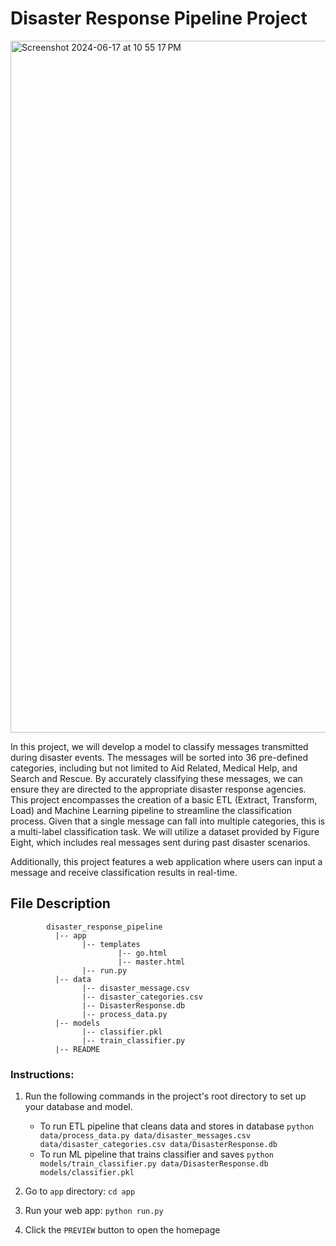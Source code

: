 # Disaster Response Pipeline Project

<img width="1107" alt="Screenshot 2024-06-17 at 10 55 17 PM" src="https://github.com/apolanco3225/Data-Engineering-for-Data-Scientists/assets/16232171/c4756859-d779-4497-aa3e-0490b7e04331">

In this project, we will develop a model to classify messages transmitted during disaster events. The messages will be sorted into 36 pre-defined categories, including but not limited to Aid Related, Medical Help, and Search and Rescue. By accurately classifying these messages, we can ensure they are directed to the appropriate disaster response agencies. This project encompasses the creation of a basic ETL (Extract, Transform, Load) and Machine Learning pipeline to streamline the classification process. Given that a single message can fall into multiple categories, this is a multi-label classification task. We will utilize a dataset provided by Figure Eight, which includes real messages sent during past disaster scenarios.

Additionally, this project features a web application where users can input a message and receive classification results in real-time.


## File Description
~~~~~~~
        disaster_response_pipeline
          |-- app
                |-- templates
                        |-- go.html
                        |-- master.html
                |-- run.py
          |-- data
                |-- disaster_message.csv
                |-- disaster_categories.csv
                |-- DisasterResponse.db
                |-- process_data.py
          |-- models
                |-- classifier.pkl
                |-- train_classifier.py
          |-- README
~~~~~~~



### Instructions:
1. Run the following commands in the project's root directory to set up your database and model.

    - To run ETL pipeline that cleans data and stores in database
        `python data/process_data.py data/disaster_messages.csv data/disaster_categories.csv data/DisasterResponse.db`
    - To run ML pipeline that trains classifier and saves
        `python models/train_classifier.py data/DisasterResponse.db models/classifier.pkl`

2. Go to `app` directory: `cd app`

3. Run your web app: `python run.py`

4. Click the `PREVIEW` button to open the homepage
